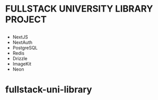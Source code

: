 # FULLSTACK UNIVERSITY LIBRARY PROJECT

##

- NextJS
- NextAuth
- PostgreSQL
- Redis
- Drizzle
- ImageKit
- Neon
# fullstack-uni-library
